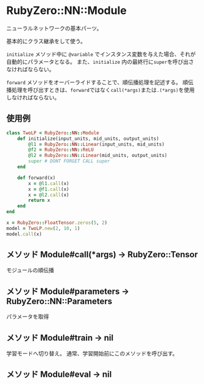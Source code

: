 # RubyZero::NN::Module
ニューラルネットワークの基本パーツ。

基本的にクラス継承をして使う。

`initialize` メソッド中に `@variable` でインスタンス変数を与えた場合、それが自動的にパラメータとなる。
また、`initialize` 内の最終行に`super`を呼び出さなければならない。

`forward` メソッドをオーバーライドすることで、順伝播処理を記述する。
順伝播処理を呼び出すときは、`forward`ではなく`call(*args)`または`.(*args)`を使用しなければならない。

## 使用例
```ruby
class TwoLP < RubyZero::NN::Module
    def initialize(input_units, mid_units, output_units)
        @l1 = RubyZero::NN::Linear(input_units, mid_units)
        @f2 = RubyZero::NN::ReLU
        @l2 = RubyZero::NN::Linear(mid_units, output_units)
        super # DONT FORGET CALL super
    end

    def forward(x)
        x = @l1.call(x)
        x = @f1.call(x)
        x = @l2.call(x)
        return x
    end
end

x = RubyZero::FloatTensor.zeros(5, 2)
model = TwoLP.new(2, 10, 1)
model.call(x)
```

## メソッド Module#call(*args) -> RubyZero::Tensor
モジュールの順伝播

## メソッド Module#parameters -> RubyZero::NN::Parameters
パラメータを取得

## メソッド Module#train -> nil
学習モードへ切り替え。
通常、学習開始前にこのメソッドを呼び出す。　

## メソッド Module#eval -> nil


